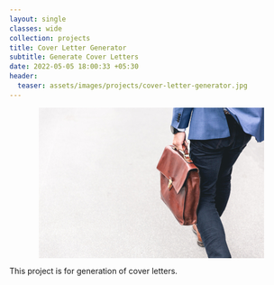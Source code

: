 ```yaml
---
layout: single
classes: wide
collection: projects
title: Cover Letter Generator
subtitle: Generate Cover Letters
date: 2022-05-05 18:00:33 +05:30
header:
  teaser: assets/images/projects/cover-letter-generator.jpg
---
```

<img src="/assets/images/projects/cover-letter-generator.jpg" alt="pdf-metadata-addition" style=" display: block; margin-left: auto; margin-right: auto;"/>

This project is for generation of cover letters.
